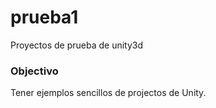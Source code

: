 # prueba1
Proyectos de prueba de unity3d
### Objectivo ###
Tener ejemplos sencillos de projectos de Unity.
